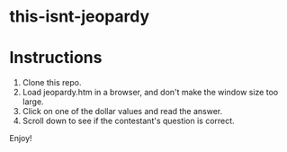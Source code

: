 # this-isnt-jeopardy

# Instructions

1. Clone this repo.
2. Load jeopardy.htm in a browser, and don't make the window size too large.
3. Click on one of the dollar values and read the answer.
4. Scroll down to see if the contestant's question is correct.

Enjoy!

